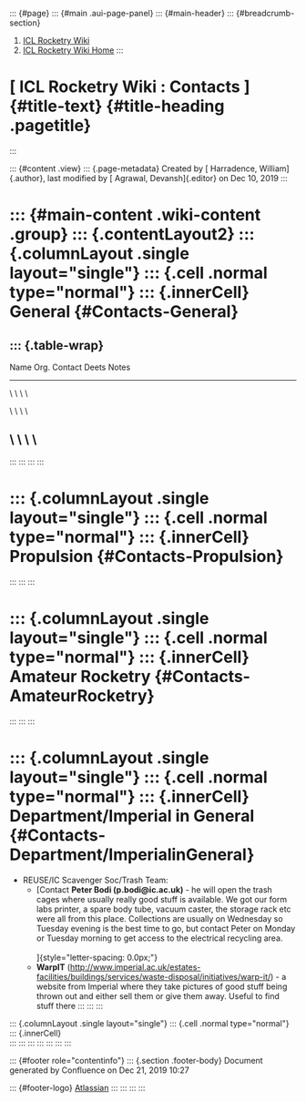 ::: {#page}
::: {#main .aui-page-panel}
::: {#main-header}
::: {#breadcrumb-section}
1.  [ICL Rocketry Wiki](index.html)
2.  [ICL Rocketry Wiki Home](ICL-Rocketry-Wiki-Home_142270843.html)
:::

[ ICL Rocketry Wiki : Contacts ]{#title-text} {#title-heading .pagetitle}
=============================================
:::

::: {#content .view}
::: {.page-metadata}
Created by [ Harradence, William]{.author}, last modified by [ Agrawal,
Devansh]{.editor} on Dec 10, 2019
:::

::: {#main-content .wiki-content .group}
::: {.contentLayout2}
::: {.columnLayout .single layout="single"}
::: {.cell .normal type="normal"}
::: {.innerCell}
General {#Contacts-General}
=======

::: {.table-wrap}
  -------------------------------------
  Name   Org.   Contact Deets   Notes
  ------ ------ --------------- -------
  \      \      \               \

  \      \      \               \

  \      \      \               \
  -------------------------------------
:::
:::
:::
:::

::: {.columnLayout .single layout="single"}
::: {.cell .normal type="normal"}
::: {.innerCell}
Propulsion {#Contacts-Propulsion}
==========
:::
:::
:::

::: {.columnLayout .single layout="single"}
::: {.cell .normal type="normal"}
::: {.innerCell}
Amateur Rocketry {#Contacts-AmateurRocketry}
================
:::
:::
:::

::: {.columnLayout .single layout="single"}
::: {.cell .normal type="normal"}
::: {.innerCell}
Department/Imperial in General {#Contacts-Department/ImperialinGeneral}
==============================

-   REUSE/IC Scavenger Soc/Trash Team:
    -   [Contact **Peter Bodi (p.bodi\@ic.ac.uk)** - he will open the
        trash cages where usually really good stuff is available. We got
        our form labs printer, a spare body tube, vacuum caster, the
        storage rack etc were all from this place. Collections are
        usually on Wednesday so Tuesday evening is the best time to go,
        but contact Peter on Monday or Tuesday morning to get access to
        the electrical recycling area. \
        \
        ]{style="letter-spacing: 0.0px;"}
    -   **WarpIT**
        (<http://www.imperial.ac.uk/estates-facilities/buildings/services/waste-disposal/initiatives/warp-it/>) -
        a website from Imperial where they take pictures of good stuff
        being thrown out and either sell them or give them away. Useful
        to find stuff there
:::
:::
:::

::: {.columnLayout .single layout="single"}
::: {.cell .normal type="normal"}
::: {.innerCell}
\
:::
:::
:::
:::
:::
:::
:::

::: {#footer role="contentinfo"}
::: {.section .footer-body}
Document generated by Confluence on Dec 21, 2019 10:27

::: {#footer-logo}
[Atlassian](http://www.atlassian.com/)
:::
:::
:::
:::
